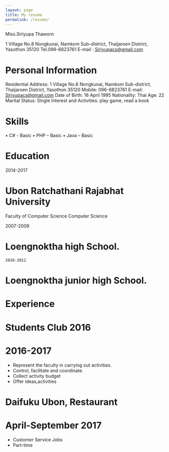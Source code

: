 ```yaml
---
layout: page
title: My resume
permalink: /resume/
---
```

Miss.Siriyupa Thaworn

1 Village No.8 Nongkunai, Namkom Sub-district, Thaijaroen District, Yasothon 35120
Tel.096-6823761 E-mail : Siriyupacs@gmail.com

# Personal Information
Residential Address: 1 Village No.8 Nongkunai, Namkom Sub-district, Thaijaroen District, Yasothon 35120
Mobile: 096-6823761
E-mail: Siriyupacs@gmail.com
Date of Birth: 16 April 1995
Nationality: Thai
Age: 22
Marital Status: Single
Interest and Activities: play game, read a book 

# Skills
•	C# - Basic
•	PHP – Basic
•	Java – Basic

# Education
 2014-2017 
# Ubon Ratchathani Rajabhat University
   Faculty of Computer Science
   Computer Science
   
   2007-2009
   # Loengnoktha high School.
   
    2010-2012
   # Loengnoktha junior high School.


# Experience
 # Students Club 2016
 # 2016-2017
-	Represent the faculty in carrying out activities.
-	Control, facilitate and coordinate.
-	Collect activity budget
-	Offer ideas,activities

# Daifuku Ubon, Restaurant
# April-September 2017
-	Customer Service Jobs
-	Part-time

